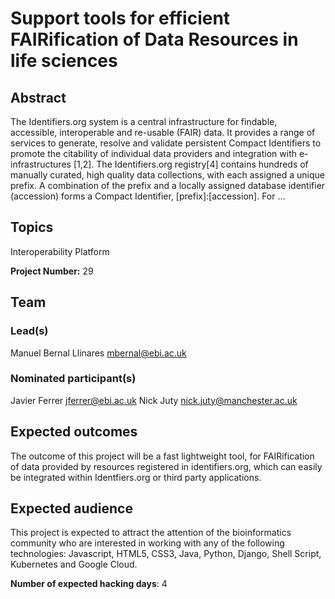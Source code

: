 # Support tools for efficient FAIRification of Data Resources in life sciences

## Abstract

The Identifiers.org system is a central infrastructure for findable, accessible, interoperable and re-usable (FAIR) data. It provides a range of services to generate, resolve and validate persistent Compact Identifiers to promote the citability of individual data providers and integration with e-infrastructures [1,2]. The Identifiers.org registry[4] contains hundreds of manually curated, high quality data collections, with each assigned a unique prefix. A combination of the prefix and a locally assigned database identifier (accession) forms a Compact Identifier, [prefix]:[accession]. For ...

## Topics

Interoperability Platform

**Project Number:** 29

## Team

### Lead(s)

Manuel Bernal Llinares <mbernal@ebi.ac.uk>

### Nominated participant(s)

Javier Ferrer <jferrer@ebi.ac.uk>
 Nick Juty <nick.juty@manchester.ac.uk>

## Expected outcomes

The outcome of this project will be a fast lightweight tool, for FAIRification of data provided by resources registered in identifiers.org, which can easily be integrated within Identfiers.org or third party applications.

## Expected audience

This project is expected to attract the attention of the bioinformatics community who are interested in working with any of the following technologies: Javascript, HTML5, CSS3, Java, Python, Django, Shell Script, Kubernetes and Google Cloud.

**Number of expected hacking days**: 4

